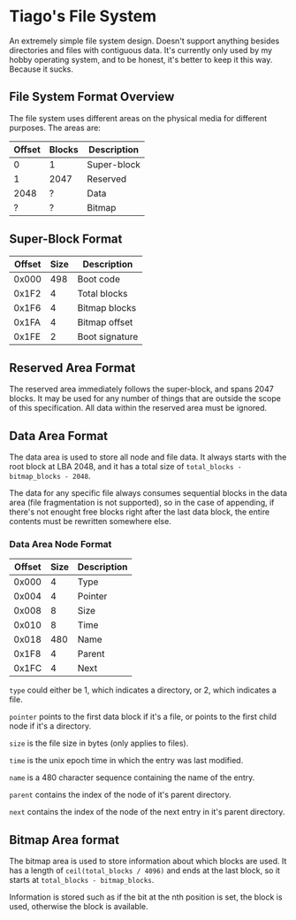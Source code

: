 # Tiago's File System

An extremely simple file system design. Doesn't support anything besides directories and files with contiguous data. It's currently only used by my hobby operating system, and to be honest, it's better to keep it this way. Because it sucks.

## File System Format Overview

The file system uses different areas on the physical media for different purposes. The areas are:

| Offset | Blocks | Description |
| ------ | ------ | ----------- |
| 0      | 1      | Super-block |
| 1      | 2047   | Reserved    |
| 2048   | ?      | Data        |
| ?      | ?      | Bitmap      |

## Super-Block Format

| Offset | Size | Description    |
| ------ | ---- | -------------- |
| 0x000  | 498  | Boot code      |
| 0x1F2  | 4    | Total blocks   |
| 0x1F6  | 4    | Bitmap blocks  |
| 0x1FA  | 4    | Bitmap offset  |
| 0x1FE  | 2    | Boot signature |

## Reserved Area Format

The reserved area immediately follows the super-block, and spans 2047 blocks. It may be used for any number of things that are outside the scope of this specification. All data within the reserved area must be ignored.

## Data Area Format

The data area is used to store all node and file data. It always starts with the root block at LBA 2048, and it has a total size of `total_blocks - bitmap_blocks - 2048`.

The data for any specific file always consumes sequential blocks in the data area (file fragmentation is not supported), so in the case of appending, if there's not enought free blocks right after the last data block, the entire contents must be rewritten somewhere else.

### Data Area Node Format

| Offset | Size | Description |
| ------ | ---- | ----------- |
| 0x000  | 4    | Type        |
| 0x004  | 4    | Pointer     |
| 0x008  | 8    | Size        |
| 0x010  | 8    | Time        |
| 0x018  | 480  | Name        |
| 0x1F8  | 4    | Parent      |
| 0x1FC  | 4    | Next        |

`type` could either be 1, which indicates a directory, or 2, which indicates a file.

`pointer` points to the first data block if it's a file, or points to the first child node if it's a directory.

`size` is the file size in bytes (only applies to files).

`time` is the unix epoch time in which the entry was last modified.

`name` is a 480 character sequence containing the name of the entry.

`parent` contains the index of the node of it's parent directory.

`next` contains the index of the node of the next entry in it's parent directory.

## Bitmap Area format

The bitmap area is used to store information about which blocks are used. It has a length of `ceil(total_blocks / 4096)` and ends at the last block, so it starts at `total_blocks - bitmap_blocks`.

Information is stored such as if the bit at the nth position is set, the block is used, otherwise the block is available.
